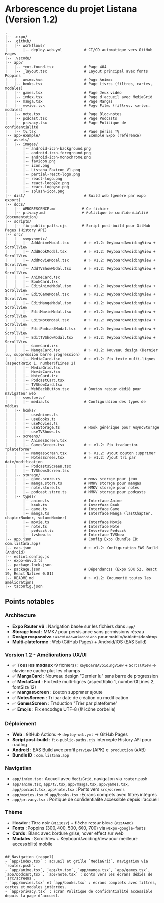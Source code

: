 # Arborescence du projet Listana (Version 1.2)

```
.
|-- .expo/
|-- .github/
|   |-- workflows/
|       |-- deploy-web.yml          # CI/CD automatique vers GitHub Pages
|-- .vscode/
|-- app/
|   |-- +not-found.tsx              # Page 404
|   |-- _layout.tsx                 # Layout principal avec fonts Poppins
|   |-- anime.tsx                   # Page Animes
|   |-- books.tsx                   # Page Livres (filtres, cartes, modales)
|   |-- games.tsx                   # Page Jeux vidéo
|   |-- index.tsx                   # Page d'accueil avec MediaGrid
|   |-- manga.tsx                   # Page Mangas
|   |-- movies.tsx                  # Page Films (filtres, cartes, modales)
|   |-- note.tsx                    # Page Bloc-notes
|   |-- podcast.tsx                 # Page Podcasts
|   |-- privacy.tsx                 # Page Politique de confidentialité
|   |-- tv.tsx                      # Page Séries TV
|-- app-example/                    # Exemple Expo (référence)
|-- assets/
|   |-- images/
|       |-- android-icon-background.png
|       |-- android-icon-foreground.png
|       |-- android-icon-monochrome.png
|       |-- favicon.png
|       |-- icon.png
|       |-- Listana_Favicon_V1.png
|       |-- partial-react-logo.png
|       |-- react-logo.png
|       |-- react-logo@2x.png
|       |-- react-logo@3x.png
|       |-- splash-icon.png
|-- dist/                           # Build web (généré par expo export)
|-- docs/
|   |-- ARBORESCENCE.md            # Ce fichier
|   |-- privacy.md                 # Politique de confidentialité (documentation)
|-- scripts/
|   |-- fix-public-paths.cjs       # Script post-build pour GitHub Pages (History API)
|-- src/
|   |-- components/
|   |   |-- AddAnimeModal.tsx       # ✨ v1.2: KeyboardAvoidingView + ScrollView
|   |   |-- AddBookModal.tsx        # ✨ v1.2: KeyboardAvoidingView + ScrollView
|   |   |-- AddMovieModal.tsx       # ✨ v1.2: KeyboardAvoidingView + ScrollView
|   |   |-- AddTVShowModal.tsx      # ✨ v1.2: KeyboardAvoidingView + ScrollView
|   |   |-- AnimeCard.tsx
|   |   |-- BookCard.tsx
|   |   |-- EditAnimeModal.tsx      # ✨ v1.2: KeyboardAvoidingView + ScrollView
|   |   |-- EditGameModal.tsx       # ✨ v1.2: KeyboardAvoidingView + ScrollView
|   |   |-- EditMangaModal.tsx      # ✨ v1.2: KeyboardAvoidingView + ScrollView
|   |   |-- EditMovieModal.tsx      # ✨ v1.2: KeyboardAvoidingView + ScrollView
|   |   |-- EditNoteModal.tsx       # ✨ v1.2: KeyboardAvoidingView + ScrollView
|   |   |-- EditPodcastModal.tsx    # ✨ v1.2: KeyboardAvoidingView + ScrollView
|   |   |-- EditTVShowModal.tsx     # ✨ v1.2: KeyboardAvoidingView + ScrollView
|   |   |-- GameCard.tsx
|   |   |-- MangaCard.tsx           # ✨ v1.2: Nouveau design (Dernier lu, suppression barre progression)
|   |   |-- MediaCard.tsx           # ✨ v1.2: Fix texte multi-lignes (aspectRatio 1, numberOfLines 2)
|   |   |-- MediaGrid.tsx
|   |   |-- MovieCard.tsx
|   |   |-- NoteCard.tsx
|   |   |-- PodcastCard.tsx
|   |   |-- TVShowCard.tsx
|   |   |-- WebBackButton.tsx       # Bouton retour dédié pour navigateur web
|   |-- constants/
|   |   |-- media.ts                # Configuration des types de médias
|   |-- hooks/
|   |   |-- useAnimes.ts
|   |   |-- useBooks.ts
|   |   |-- useMovies.ts
|   |   |-- useStorage.ts           # Hook générique pour AsyncStorage
|   |   |-- useTVShows.ts
|   |-- screens/
|   |   |-- AnimesScreen.tsx
|   |   |-- GamesScreen.tsx         # ✨ v1.2: Fix traduction "plateforme"
|   |   |-- MangasScreen.tsx        # ✨ v1.2: Ajout bouton supprimer
|   |   |-- NotesScreen.tsx         # ✨ v1.2: Ajout tri par date/modification
|   |   |-- PodcastsScreen.tsx
|   |   |-- TVShowsScreen.tsx
|   |-- storage/
|   |   |-- game.store.ts           # MMKV storage pour jeux
|   |   |-- manga.store.ts          # MMKV storage pour mangas
|   |   |-- note.store.ts           # MMKV storage pour notes
|   |   |-- podcast.store.ts        # MMKV storage pour podcasts
|   |-- types/
|       |-- anime.ts                # Interface Anime
|       |-- book.ts                 # Interface Book
|       |-- game.ts                 # Interface Game
|       |-- manga.ts                # Interface Manga (lastChapter, chapterNumber, volumeNumber)
|       |-- movie.ts                # Interface Movie
|       |-- note.ts                 # Interface Note
|       |-- podcast.ts              # Interface Podcast
|       |-- tvshow.ts               # Interface TVShow
|-- app.json                        # Config Expo (bundle ID: com.listana.app)
|-- eas.json                        # ✨ v1.2: Configuration EAS Build (Android)
|-- eslint.config.js
|-- expo-env.d.ts
|-- package-lock.json
|-- package.json                    # Dépendances (Expo SDK 52, React 19, React Native 0.81)
|-- README.md                       # ✨ v1.2: Documenté toutes les améliorations
|-- tsconfig.json
```

## Points notables

### Architecture
- **Expo Router v6** : Navigation basée sur les fichiers dans `app/`
- **Storage local** : MMKV pour persistance sans permissions réseau
- **Design responsive** : `useWindowDimensions` pour mobile/tablette/desktop
- **Multi-plateforme** : Web (GitHub Pages) + Android/iOS (EAS Build)

### Version 1.2 - Améliorations UX/UI
- ✅ **Tous les modaux** (9 fichiers) : `KeyboardAvoidingView` + `ScrollView` → clavier ne cache plus les champs
- ✅ **MangaCard** : Nouveau design "Dernier lu" sans barre de progression
- ✅ **MediaCard** : Fix texte multi-lignes (aspectRatio 1, numberOfLines 2, fontSize 12)
- ✅ **MangasScreen** : Bouton supprimer ajouté
- ✅ **NotesScreen** : Tri par date de création ou modification
- ✅ **GamesScreen** : Traduction "Trier par plateforme"
- ✅ **Emojis** : Fix encodage UTF-8 (🗑️ icône corbeille)

### Déploiement
- **Web** : GitHub Actions → `deploy-web.yml` → GitHub Pages
- **Script post-build** : `fix-public-paths.cjs` intercepte History API pour routing
- **Android** : EAS Build avec profil `preview` (APK) et `production` (AAB)
- **Bundle ID** : `com.listana.app`

### Navigation
- `app/index.tsx` : Accueil avec `MediaGrid`, navigation via `router.push`
- `app/anime.tsx`, `app/tv.tsx`, `app/manga.tsx`, `app/games.tsx`, `app/podcast.tsx`, `app/note.tsx` : Ponts vers `src/screens`
- `app/movies.tsx` et `app/books.tsx` : Écrans complets avec filtres intégrés
- `app/privacy.tsx` : Politique de confidentialité accessible depuis l'accueil

### Thème
- **Header** : Titre noir (`#111827`) + flèche retour bleue (`#12AAB8`)
- **Fonts** : Poppins (300, 400, 500, 600, 700) via `@expo-google-fonts`
- **Cards** : Blanc avec bordure grise, hover effect sur web
- **Modales** : ScrollView + KeyboardAvoidingView pour meilleure accessibilité mobile
```

## Navigation (rappel)
- `app/index.tsx` : accueil et grille `MediaGrid`, navigation via `router.push`.
- `app/anime.tsx`, `app/tv.tsx`, `app/manga.tsx`, `app/games.tsx`, `app/podcast.tsx`, `app/note.tsx` : ponts vers les écrans dédiés de `src/screens`.
- `app/movies.tsx` et `app/books.tsx` : écrans complets avec filtres, cartes et modales intégrées.
- `app/privacy.tsx` : écran Politique de confidentialité accessible depuis la page d’accueil.
